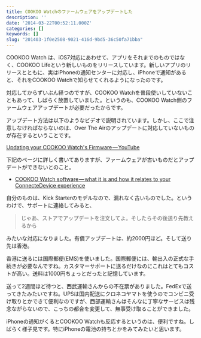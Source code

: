 ```yaml
---
title: COOKOO Watchのファームウェアをアップデートした
description: ''
date: '2014-03-22T00:52:11.000Z'
categories: []
keywords: []
slug: "201403-1f0e2508-9021-416d-9bd5-36c50fa71bba"
---
```

COOKOO Watch は、iOS7対応にあわせて、アプリをそれまでのものではなく、COOKOO Lifeという新しいものをリリースしています。新しいアプリのリリースとともに、実はiPhoneの通知センターに対応し、iPhoneで通知があると、それをCOOKOO Watchで知らせてくれるようになったのです。

対応してからずいぶん経つのですが、COOKOO Watchを普段使いしていないこともあって、しばらく放置していました。というのも、COOKOO Watch側のファームウェアアップデートが必要だったからです。

アップデート方法は以下のようなビデオで説明されています。しかし、ここで注意しなければならないのは、Over The Airのアップデートに対応していないものが存在するということです。

[Updating your COOKOO Watch&#39;s Firmware — YouTube](http://www.youtube.com/watch?v=lP9sTserYXo)

下記のページに詳しく書いてありますが、ファームウェアが古いものだとアップデートができないとのこと。

*   [COOKOO Watch software — what it is and how it relates to your ConnecteDevice experience](https://connectedevice.zendesk.com/hc/en-us/articles/201329586-COOKOO-Watch-software-what-it-is-and-how-it-relates-to-your-ConnecteDevice-experience)

自分のものは、Kick Starterのモデルなので、漏れなく古いものでした。というわけで、サポートに連絡してみると、

> じゃあ、ストアでアップデートを注文してよ。そしたらその後送り先教えるから

みたいな対応になりました。有償アップデートは、約2000円ほど。そして送り先は香港。

香港に送るには国際郵便(EMS)を使いました。国際郵便には、輸出入の正式な手続きが必要なんですね。カスタマーサポートに送るだけなのにこれはとてもコストが高い。送料は1000円ちょっとだったと記憶しています。

送って2週間ほど待つと、西武運輸さんからの不在票がありました。FedExで送ってきたみたいですね。UPSは国内配送にクロネコヤマトを使うのでコンビニ受け取りとかできて便利なのですが、西部運輸さんはそんなに丁寧なサービスは残念ながらないので、こっちの都合を変更して、無事受け取ることができました。

iPhoneの通知がくるとCOOKOO Watchも反応するというのは、便利ですね。しばらく様子見です。特にiPhoneの電池の持ちとかをみてみたいと思います。